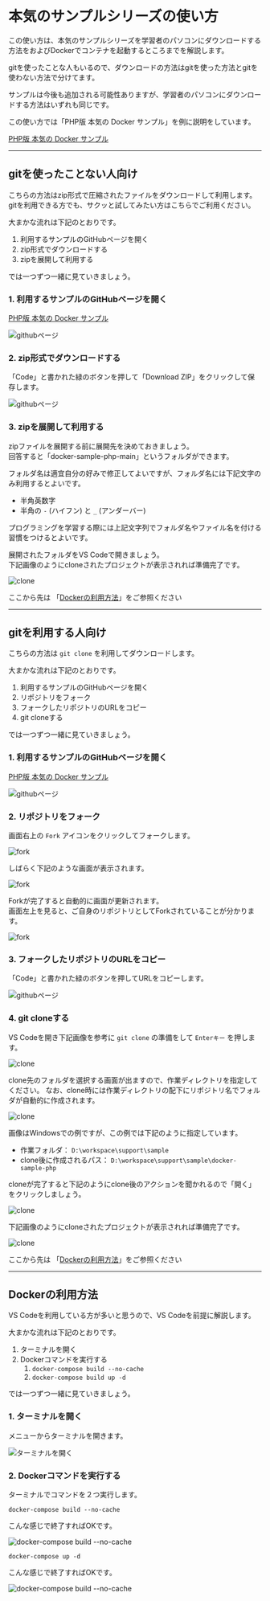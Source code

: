 # 本気のサンプルシリーズの使い方

この使い方は、本気のサンプルシリーズを学習者のパソコンにダウンロードする方法をおよびDockerでコンテナを起動するところまでを解説します。  

gitを使ったことな人もいるので、ダウンロードの方法はgitを使った方法とgitを使わない方法で分けてます。

サンプルは今後も追加される可能性ありますが、学習者のパソコンにダウンロードする方法はいずれも同じです。

この使い方では「PHP版 本気の Docker サンプル」を例に説明をしています。

[PHP版 本気の Docker サンプル](https://github.com/tarotyjp/docker-sample-php)

---

## gitを使ったことない人向け

こちらの方法はzip形式で圧縮されたファイルをダウンロードして利用します。  
gitを利用できる方でも、サクッと試してみたい方はこちらでご利用ください。

大まかな流れは下記のとおりです。

1. 利用するサンプルのGitHubページを開く
2. zip形式でダウンロードする
3. zipを展開して利用する

では一つずつ一緒に見ていきましょう。

### 1. 利用するサンプルのGitHubページを開く

[PHP版 本気の Docker サンプル](https://github.com/tarotyjp/docker-sample-php)

![githubページ](./images/download-docker/github.png)

### 2. zip形式でダウンロードする

「Code」と書かれた緑のボタンを押して「Download ZIP」をクリックして保存します。

![githubページ](./images/download-docker/download.png)

### 3. zipを展開して利用する

zipファイルを展開する前に展開先を決めておきましょう。  
回答すると「docker-sample-php-main」というフォルダができます。

フォルダ名は適宜自分の好みで修正してよいですが、フォルダ名には下記文字のみ利用するとよいです。

- 半角英数字
- 半角の `-` (ハイフン) と `_` (アンダーバー)

プログラミングを学習する際には上記文字列でフォルダ名やファイル名を付ける習慣をつけるとよいです。

展開されたフォルダをVS Codeで開きましょう。  
下記画像のようにcloneされたプロジェクトが表示されれば準備完了です。

![clone](./images/download-docker/prepared.jpg)

ここから先は 「[Dockerの利用方法](#Dockerの利用方法)」をご参照ください

---

## gitを利用する人向け

こちらの方法は `git clone` を利用してダウンロードします。  

大まかな流れは下記のとおりです。

1. 利用するサンプルのGitHubページを開く
2. リポジトリをフォーク
3. フォークしたリポジトリのURLをコピー
4. git cloneする

では一つずつ一緒に見ていきましょう。

### 1. 利用するサンプルのGitHubページを開く

[PHP版 本気の Docker サンプル](https://github.com/tarotyjp/docker-sample-php)

![githubページ](./images/download-docker/github.png)

### 2. リポジトリをフォーク

画面右上の `Fork` アイコンをクリックしてフォークします。

![fork](./images/download-docker/fork1.png)

しばらく下記のような画面が表示されます。

![fork](./images/download-docker/fork2.jpg)

Forkが完了すると自動的に画面が更新されます。  
画面左上を見ると、ご自身のリポジトリとしてForkされていることが分かります。

![fork](./images/download-docker/fork3.png)

### 3. フォークしたリポジトリのURLをコピー

「Code」と書かれた緑のボタンを押してURLをコピーします。

![githubページ](./images/download-docker/url_copy.png)

### 4. git cloneする

VS Codeを開き下記画像を参考に `git clone` の準備をして `Enterキー` を押します。

![clone](./images/download-docker/clone1.png)

clone先のフォルダを選択する画面が出ますので、作業ディレクトリを指定してください。
なお、clone時には作業ディレクトリの配下にリポジトリ名でフォルダが自動的に作成されます。

![clone](./images/download-docker/clone2.jpg)

画像はWindowsでの例ですが、この例では下記のように指定しています。

- 作業フォルダ： `D:\workspace\support\sample`
- clone後に作成されるパス： `D:\workspace\support\sample\docker-sample-php`

cloneが完了すると下記のようにclone後のアクションを聞かれるので「開く」をクリックしましょう。

![clone](./images/download-docker/clone3.png)

下記画像のようにcloneされたプロジェクトが表示されれば準備完了です。

![clone](./images/download-docker/prepared.jpg)

ここから先は 「[Dockerの利用方法](#Dockerの利用方法)」をご参照ください

---

## Dockerの利用方法

VS Codeを利用している方が多いと思うので、VS Codeを前提に解説します。

大まかな流れは下記のとおりです。

1. ターミナルを開く
2. Dockerコマンドを実行する
   1. `docker-compose build --no-cache`
   2. `docker-compose build up -d`

では一つずつ一緒に見ていきましょう。
   
### 1. ターミナルを開く

メニューからターミナルを開きます。

![ターミナルを開く](./images/download-docker/terminal.png)

### 2. Dockerコマンドを実行する

ターミナルでコマンドを２つ実行します。

```shell
docker-compose build --no-cache
```

こんな感じで終了すればOKです。

![docker-compose build --no-cache](./images/download-docker/build.png)

```shell
docker-compose up -d
```
こんな感じで終了すればOKです。

![docker-compose build --no-cache](./images/download-docker/up.png)

